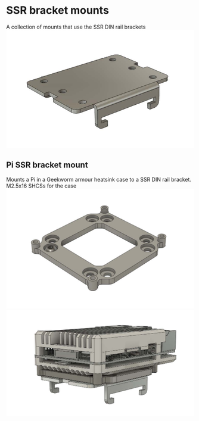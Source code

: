 # SSR bracket mounts
A collection of mounts that use the SSR DIN rail brackets
![](./Images/SSR_bracket.jpg)

## Pi SSR bracket mount
Mounts a Pi in a Geekworm armour heatsink case to a SSR DIN rail bracket. M2.5x16 SHCSs for the case
![](./Images/Pi_SSR_bracket_mount_02.jpg)
![](./Images/Pi_SSR_bracket_mount_01.jpg)
